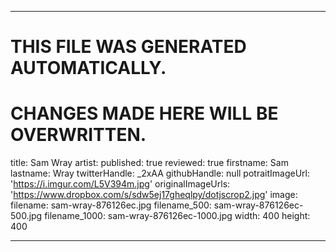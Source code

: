 ----

# THIS FILE WAS GENERATED AUTOMATICALLY.
# CHANGES MADE HERE WILL BE OVERWRITTEN.

title: Sam Wray
artist:
  published: true
  reviewed: true
  firstname: Sam
  lastname: Wray
  twitterHandle: _2xAA
  githubHandle: null
  potraitImageUrl: 'https://i.imgur.com/L5V394m.jpg'
  originalImageUrls: 'https://www.dropbox.com/s/sdw5ej17gheqlpy/dotjscrop2.jpg'
  image:
    filename: sam-wray-876126ec.jpg
    filename_500: sam-wray-876126ec-500.jpg
    filename_1000: sam-wray-876126ec-1000.jpg
    width: 400
    height: 400

----

